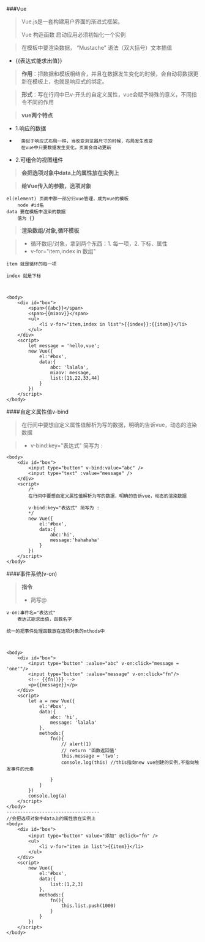 ###Vue
>Vue.js是一套构建用户界面的渐进式框架。
>
>Vue 构造函数 启动应用必须初始化一个实例

>在模板中要渲染数据， “Mustache” 语法（双大括号）文本插值
>
*	{{表达式能求出值}}
>
>**作用**：把数据和模板相结合，并且在数据发生变化的时候，会自动将数据更新在模板上，也就是响应式的绑定。

>**形式**：写在行间中已v-开头的自定义属性，vue会赋予特殊的意义，不同指令不同的作用

>**vue两个特点**
>
*	1.响应的数据
*	
		类似于响应式布局一样，当改变浏览器尺寸的时候，布局发生改变
		在vue中只要数据发生变化，页面会自动更新
>
*	2.可组合的视图组件
>
>**会把选项对象中data上的属性放在实例上**
>


>**给Vue传入的参数，选项对象**
>
	el(element) 页面中那一部分归vue管理，成为vue的模板
		node #id名
	data 要在模板中渲染的数据
		值为 {}

>**渲染数组/对象,循环模板**

>*  循环数组/对象，拿到两个东西：1. 每一项，2. 下标、属性
>*  v-for="item,index in 数组" 
>
	item 就是循环的每一项
>
	index 就是下标



	<body>
        <div id="box">
            <span>{{abc}}</span>
            <span>{{miaov}}</span>
            <ul>
                <li v-for="item,index in list">{{index}}:{{item}}</li>
            </ul>
        </div>
        <script>
            let message = 'hello,vue';
            new Vue({
                el:'#box',
                data:{
                    abc: 'lalala',
                    miaov: message,
                    list:[11,22,33,44]
                }
            })
        </script>
    </body>


####自定义属性值v-bind
>在行间中要想自定义属性值解析为写的数据，明确的告诉vue，动态的渲染数据

>*	v-bind:key="表达式" 简写为 :

	<body>
        <div id="box">
            <input type="button" v-bind:value="abc" />
            <input type="text" :value="message" />
        </div>
        <script>
            /*
            在行间中要想自定义属性值解析为写的数据，明确的告诉vue，动态的渲染数据

			v-bind:key="表达式" 简写为 :
            */
            new Vue({
                el:'#box',
                data:{
                    abc:'hi',
                    message:'hahahaha'
                }
            })
        </script>
    </body>

####事件系统(v-on)
>**指令**
>
>*   简写@
>
	v-on:事件名="表达式"  
		表达式能求出值，函数名字
>
	统一的把事件处理函数放在选项对象的mthods中



	<body>
        <div id="box">
            <input type="button" :value="abc" v-on:click="message = 'one'"/>
            <input type="button" :value="message" v-on:click="fn"/>
            <!-- {{fn()}} -->
            <p>{{message}}</p>
        </div>
        <script>
            let a = new Vue({
                el:'#box',
                data:{
                    abc: 'hi',
                    message: 'lalala'
                },
                methods:{
                    fn(){
                        // alert(1)
                        // return '函数返回值'
                        this.message = 'two';
                        console.log(this) //this指向new vue创建的实例,不指向触发事件的元素

                    }
                }
            })
            console.log(a)
        </script>
    </body>
	----------------------------------
	//会把选项对象中data上的属性放在实例上
	<body>
        <div id="box">
            <input type="button" value="添加" @click="fn" />
            <ul>
                <li v-for="item in list">{{item}}</li>
            </ul>
        </div>
        <script>
            new Vue({
                el:'#box',
                data:{
                    list:[1,2,3]
                },
                methods:{
                    fn(){
                        this.list.push(1000)
                    }
                }
            })
        </script>
    </body>